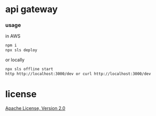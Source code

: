 # api gateway

### usage

in AWS

```sh
npm i
npx sls deploy
```

or locally

```sh
npx sls offline start
http http://localhost:3000/dev or curl http://localhost:3000/dev
```

# license
[Apache License, Version 2.0](LICENSE)
